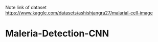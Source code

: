 Note link of dataset
https://www.kaggle.com/datasets/ashishjangra27/malarial-cell-image

# Maleria-Detection-CNN

